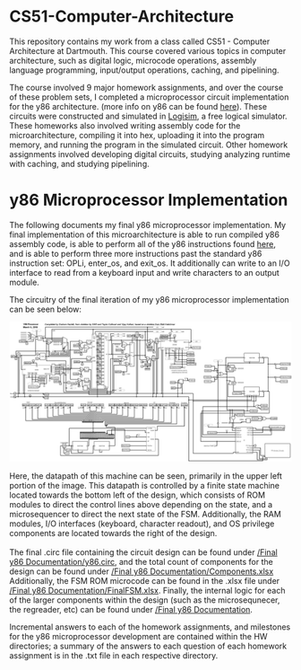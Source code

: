 # CS51-Computer-Architecture


This repository contains my work from a class called CS51 - Computer Architecture at Dartmouth. This course covered various topics in computer architecture, such as digital logic, microcode operations, assembly language programming, input/output operations, caching, and pipelining.

The course involved 9 major homework assignments, and over the course of these problem sets, I completed a microprocessor circuit implementation for the y86 architecture. (more info on y86 can be found [here](https://y86tutoring.wordpress.com/y86-ia/)). These circuits were constructed and simulated in [Logisim](http://www.cburch.com/logisim/), a free logical simulator. These homeworks also involved writing assembly code for the microarchitecture, compiling it into hex, uploading it into the program memory, and running the program in the simulated circuit.
Other homework assignments involved developing digital circuits, studying analyzing runtime with caching, and studying pipelining.

# y86 Microprocessor Implementation

The following documents my final y86 microprocessor implementation. My final implementation of this microarchitecture is able to run compiled y86 assembly code, is able to perform all of the y86 instructions found [here](https://y86tutoring.files.wordpress.com/2012/10/y86-instructions-linked1.png), and is able to perform three more instructions past the standard y86 instruction set: OPLi, enter_os, and exit_os. It additionally can write to an I/O interface to read from a keyboard input and write characters to an output module.

The circuitry of the final iteration of my y86 microprocessor implementation can be seen below:

![](Final%20y86%20Documentation/dpath.png)

Here, the datapath of this machine can be seen, primarily in the upper left portion of the image. This datapath is controlled by a finite state machine located towards the bottom left of the design, which consists of ROM modules to direct the control lines above depending on the state, and a microsequencer to direct the next state of the FSM. Additionally, the RAM modules, I/O interfaces (keyboard, character readout), and OS privilege components are located towards the right of the design.<br/><br/>
The final .circ file containing the circuit design can be found under [/Final y86 Documentation/y86.circ](Final%20y86%20Documentation/y86.circ), and the total count of components for the design can be found under [/Final y86 Documentation/Components.xlsx](Final%20y86%20Documentation/Components.xlsx) Additionally, the FSM ROM microcode can be found in the .xlsx file under [/Final y86 Documentation/FinalFSM.xlsx](Final%20y86%20Documentation/FinalFSM.xlsx). Finally, the internal logic for each of the larger components within the design (such as the microsequnecer, the regreader, etc) can be found under [/Final y86 Documentation](Final%20y86%20Documentation).

Incremental answers to each of the homework assignments, and milestones for the y86 microprocessor development are contained within the HW directories; a summary of the answers to each question of each homework assignment is in the .txt file in each respective directory.
